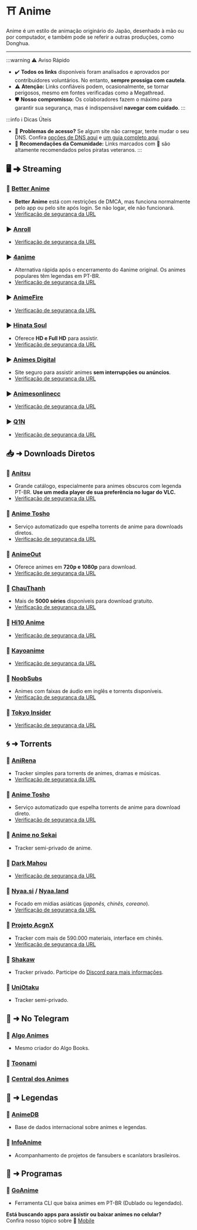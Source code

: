 # ⛩️ Anime

Anime é um estilo de animação originário do Japão, desenhado à mão ou por computador, e também pode se referir a outras produções, como Donghua.

---

:::warning ⚠️ Aviso Rápido
- ✔️ **Todos os links** disponíveis foram analisados e aprovados por contribuidores voluntários. No entanto, **sempre prossiga com cautela**.
- ⚠️ **Atenção:** Links confiáveis podem, ocasionalmente, se tornar perigosos, mesmo em fontes verificadas como a Megathread.
- 🛡️ **Nosso compromisso:** Os colaboradores fazem o máximo para garantir sua segurança, mas é indispensável **navegar com cuidado**.
:::

:::info ℹ️ Dicas Úteis
- 🚨 **Problemas de acesso?** Se algum site não carregar, tente mudar o seu DNS. Confira [opções de DNS aqui](https://www.privacyguides.org/en/dns/) e [um guia completo aqui](https://www.reddit.com/r/pirataria/comments/1ip6236/como_trocar_o_dns_no_windows_e_android/).
- 🌟 **Recomendações da Comunidade:** Links marcados com 🌟 são altamente recomendados pelos piratas veteranos.
:::

## 🖥 ➜ Streaming

### 🌟 [Better Anime](https://betteranime.net/)
- **Better Anime** está com restrições de DMCA, mas funciona normalmente pelo app ou pelo site após login. Se não logar, ele não funcionará.
- [Verificação de segurança da URL](https://www.urlvoid.com/scan/betteranime.net/)

### ▶️ [Anroll](https://www.anroll.net/)
- [Verificação de segurança da URL](https://www.urlvoid.com/scan/anroll.net/)

### ▶️ [4anime](https://4anime.gg/)
- Alternativa rápida após o encerramento do 4anime original. Os animes populares têm legendas em PT-BR.
- [Verificação de segurança da URL](https://www.urlvoid.com/scan/4anime.gg/)

### ▶️ [AnimeFire](https://animefire.plus/)
- [Verificação de segurança da URL](https://www.urlvoid.com/scan/animefire.plus/)

### ▶️ [Hinata Soul](https://www.hinatasoul.com/)
- Oferece **HD e Full HD** para assistir.
- [Verificação de segurança da URL](https://www.urlvoid.com/scan/hinatasoul.com/)

### ▶️ [Animes Digital](https://animesdigital.org/)
- Site seguro para assistir animes **sem interrupções ou anúncios**.
- [Verificação de segurança da URL](https://www.urlvoid.com/scan/animesdigital.org/)

### ▶️ [Animesonlinecc](https://animesonlinecc.org/)
- [Verificação de segurança da URL](https://www.urlvoid.com/scan/animesonlinecc.org/)

### ▶️ [Q1N](https://q1n.net/)
- [Verificação de segurança da URL](https://www.urlvoid.com/scan/q1n.net/)

## 📥 ➜ Downloads Diretos

### 🌟 [Anitsu](https://anitsu.moe/#)
- Grande catálogo, especialmente para animes obscuros com legenda PT-BR. **Use um media player de sua preferência no lugar do VLC.**
- [Verificação de segurança da URL](https://www.urlvoid.com/scan/anitsu.moe/)
  
### 🔗 [Anime Tosho](https://animetosho.org/)
- Serviço automatizado que espelha torrents de anime para downloads diretos.
- [Verificação de segurança da URL](https://www.urlvoid.com/scan/animetosho.org/)

### 🔗 [AnimeOut](https://www.animeout.xyz/)
- Oferece animes em **720p e 1080p** para download.
- [Verificação de segurança da URL](https://www.urlvoid.com/scan/animeout.xyz/)

### 🔗 [ChauThanh](https://chauthanh.info/)
- Mais de **5000 séries** disponíveis para download gratuito.
- [Verificação de segurança da URL](https://www.urlvoid.com/scan/chauthanh.info/)

### 🔗 [Hi10 Anime](https://hi10anime.com/)
- [Verificação de segurança da URL](https://www.urlvoid.com/scan/hi10anime.com/)

### 🔗 [Kayoanime](https://kayoanime.com/)
- [Verificação de segurança da URL](https://www.urlvoid.com/scan/kayoanime.com/)

### 🔗 [NoobSubs](https://www.noobsubs.com/)
- Animes com faixas de áudio em inglês e torrents disponíveis.
- [Verificação de segurança da URL](https://www.urlvoid.com/scan/noobsubs.com/)

### 🔗 [Tokyo Insider](https://www.tokyoinsider.com/)
- [Verificação de segurança da URL](https://www.urlvoid.com/scan/tokyoinsider.com/)

## 🌀 ➜ Torrents

### 🧲 [AniRena](https://www.anirena.com/)
- Tracker simples para torrents de animes, dramas e músicas.
- [Verificação de segurança da URL](https://www.urlvoid.com/scan/anirena.com/)

### 🧲 [Anime Tosho](https://animetosho.org/)
- Serviço automatizado que espelha torrents de anime para download direto.
- [Verificação de segurança da URL](https://www.urlvoid.com/scan/animetosho.org/)

### 🧲 [Anime no Sekai](https://www.ansktracker.net/)
- Tracker semi-privado de anime.

### 🧲 [Dark Mahou](https://darkmahou.org/)
- [Verificação de segurança da URL](https://www.urlvoid.com/scan/darkmahou.org/)

### 🌟 [Nyaa.si](https://nyaa.si/) / [Nyaa.land](https://nyaa.land/)
- Focado em mídias asiáticas (_japonês, chinês, coreano_).
- [Verificação de segurança da URL](https://www.urlvoid.com/scan/nyaa.si/)

### 🧲 [Projeto AcgnX](https://share.acgnx.se/) 
- Tracker com mais de 590.000 materiais, interface em chinês.
- [Verificação de segurança da URL](https://www.urlvoid.com/scan/share.acgnx.se/)

### 🧲 [Shakaw](https://tracker.shakaw.com.br/)
- Tracker privado. Participe do [Discord para mais informações](https://discord.gg/dZVbVChdun).

### 🧲 [UniOtaku](https://tracker.uniotaku.com/)
- Tracker semi-privado.

## 📣 ➜ No Telegram

### 🌟 [Algo Animes](https://t.me/algoanimes)
- Mesmo criador do Algo Books.

### 🔗 [Toonami](https://t.me/toonamibr)

### 🔗 [Central dos Animes](https://t.me/Centraldeanimes_Baltigo)

## 📰 ➜ Legendas

### 🔗 [AnimeDB](https://anidb.net/)
- Base de dados internacional sobre animes e legendas.

### 🔗 [InfoAnime](https://www.infoanime.com.br/)
- Acompanhamento de projetos de fansubers e scanlators brasileiros.

## 🧰 ➜ Programas

### 🔗 [GoAnime](https://github.com/alvarorichard/GoAnime)
- Ferramenta CLI que baixa animes em PT-BR (Dublado ou legendado).

**Está buscando apps para assistir ou baixar animes no celular?**  
Confira nosso tópico sobre 📱 [Mobile](mobile#📑-➜-anime-e-manga)

